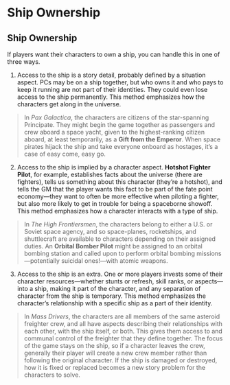 # Ship Ownership

## Ship Ownership

If players want their characters to own a ship, you can handle this in one of three ways.

1. Access to the ship is a story detail, probably defined by a situation aspect. PCs may be on a ship together, but who owns it and who pays to keep it running are not part of their identities. They could even lose access to the ship permanently. This method emphasizes how the characters get along in the universe.

> In _Pax Galactica_, the characters are citizens of the star-spanning Principate. They might begin the game together as passengers and crew aboard a space yacht, given to the highest-ranking citizen aboard, at least temporarily, as a **Gift from the Emperor**. When space pirates hijack the ship and take everyone onboard as hostages, it’s a case of easy come, easy go.

2. Access to the ship is implied by a character aspect. **Hotshot Fighter Pilot**, for example, establishes facts about the universe (there are fighters), tells us something about this character (they’re a hotshot), and tells the GM that the player wants this fact to be part of the fate point economy—they want to often be more effective when piloting a fighter, but also more likely to get in trouble for being a spaceborne showoff. This method emphasizes how a character interacts with a type of ship.

> In _The High Frontiersmen_, the characters belong to either a U.S. or Soviet space agency, and so space-planes, rocketships, and shuttlecraft are available to characters depending on their assigned duties. An **Orbital Bomber Pilot** might be assigned to an orbital bombing station and called upon to perform orbital bombing missions—potentially suicidal ones!—with atomic weapons.

3. Access to the ship is an extra. One or more players invests some of their character resources—whether stunts or refresh, skill ranks, or aspects—into a ship, making it part of the character, and any separation of character from the ship is temporary. This method emphasizes the character’s relationship with a specific ship as a part of their identity.

> In _Mass Drivers_, the characters are all members of the same asteroid freighter crew, and all have aspects describing their relationships with each other, with the ship itself, or both. This gives them access to and communal control of the freighter that they define together. The focus of the game stays on the ship, so if a character leaves the crew, generally their player will create a new crew member rather than following the original character. If the ship is damaged or destroyed, how it is fixed or replaced becomes a new story problem for the characters to solve.